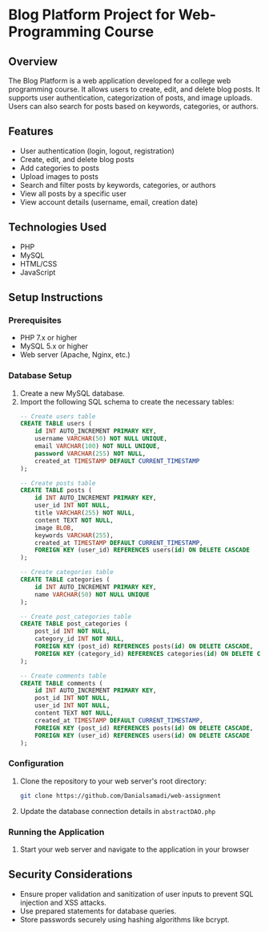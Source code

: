 # Blog Platform Project for Web-Programming Course

## Overview
The Blog Platform is a web application developed for a college web programming course. It allows users to create, edit, and delete blog posts. It supports user authentication, categorization of posts, and image uploads. Users can also search for posts based on keywords, categories, or authors.

## Features
- User authentication (login, logout, registration)
- Create, edit, and delete blog posts
- Add categories to posts
- Upload images to posts
- Search and filter posts by keywords, categories, or authors
- View all posts by a specific user
- View account details (username, email, creation date)

## Technologies Used
- PHP
- MySQL
- HTML/CSS
- JavaScript

## Setup Instructions

### Prerequisites
- PHP 7.x or higher
- MySQL 5.x or higher
- Web server (Apache, Nginx, etc.)

### Database Setup
1. Create a new MySQL database.
2. Import the following SQL schema to create the necessary tables:
    ```sql
    -- Create users table
    CREATE TABLE users (
        id INT AUTO_INCREMENT PRIMARY KEY,
        username VARCHAR(50) NOT NULL UNIQUE,
        email VARCHAR(100) NOT NULL UNIQUE,
        password VARCHAR(255) NOT NULL,
        created_at TIMESTAMP DEFAULT CURRENT_TIMESTAMP
    );

    -- Create posts table
    CREATE TABLE posts (
        id INT AUTO_INCREMENT PRIMARY KEY,
        user_id INT NOT NULL,
        title VARCHAR(255) NOT NULL,
        content TEXT NOT NULL,
        image BLOB,
        keywords VARCHAR(255),
        created_at TIMESTAMP DEFAULT CURRENT_TIMESTAMP,
        FOREIGN KEY (user_id) REFERENCES users(id) ON DELETE CASCADE
    );

    -- Create categories table
    CREATE TABLE categories (
        id INT AUTO_INCREMENT PRIMARY KEY,
        name VARCHAR(50) NOT NULL UNIQUE
    );

    -- Create post_categories table
    CREATE TABLE post_categories (
        post_id INT NOT NULL,
        category_id INT NOT NULL,
        FOREIGN KEY (post_id) REFERENCES posts(id) ON DELETE CASCADE,
        FOREIGN KEY (category_id) REFERENCES categories(id) ON DELETE CASCADE
    );

    -- Create comments table
    CREATE TABLE comments (
        id INT AUTO_INCREMENT PRIMARY KEY,
        post_id INT NOT NULL,
        user_id INT NOT NULL,
        content TEXT NOT NULL,
        created_at TIMESTAMP DEFAULT CURRENT_TIMESTAMP,
        FOREIGN KEY (post_id) REFERENCES posts(id) ON DELETE CASCADE,
        FOREIGN KEY (user_id) REFERENCES users(id) ON DELETE CASCADE
    );
    ```

### Configuration
1. Clone the repository to your web server's root directory:
    ```sh
    git clone https://github.com/Danialsamadi/web-assignment
    ```

2. Update the database connection details in `abstractDAO.php`

### Running the Application
1. Start your web server and navigate to the application in your browser


## Security Considerations
- Ensure proper validation and sanitization of user inputs to prevent SQL injection and XSS attacks.
- Use prepared statements for database queries.
- Store passwords securely using hashing algorithms like bcrypt.
